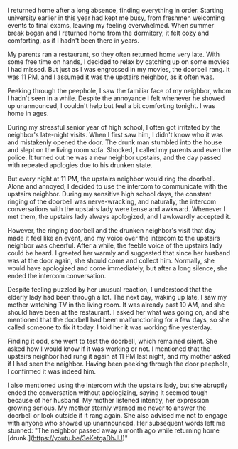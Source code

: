 I returned home after a long absence, finding everything in order. Starting university earlier in this year had kept me busy, from freshmen welcoming events to final exams, leaving my feeling overwhelmed. When summer break began and I returned home from the dormitory, it felt cozy and comforting, as if I hadn't been there in years.

My parents ran a restaurant, so they often returned home very late. With some free time on hands, I decided to relax by catching up on some movies I had missed. But just as I was engrossed in my movies, the doorbell rang. It was 11 PM, and I assumed it was the upstairs neighbor, as it often was.

Peeking through the peephole, I saw the familiar face of my neighbor, whom I hadn't seen in a while. Despite the annoyance I felt whenever he showed up unannounced, I couldn't help but feel a bit comforting tonight. I was home in ages.

During my stressful senior year of high school, I often got irritated by the neighbor's late-night visits. When I first saw him, I didn't know who it was and mistakenly opened the door. The drunk man stumbled into the house and slept on the living room sofa. Shocked, I called my parents and even the police. It turned out he was a new neighbor upstairs, and the day passed with repeated apologies due to his drunken state.

But every night at 11 PM, the upstairs neighbor would ring the doorbell. Alone and annoyed, I decided to use the intercom to communicate with the upstairs neighbor. During my sensitive high school days, the constant ringing of the doorbell was nerve-wracking, and naturally, the intercom conversations with the upstairs lady were tense and awkward. Whenever I met them, the upstairs lady always apologized, and I awkwardly accepted it.

However, the ringing doorbell and the drunken neighbor's visit that day made it feel like an event, and my voice over the intercom to the upstairs neighbor was cheerful. After a while, the feeble voice of the upstairs lady could be heard. I greeted her warmly and suggested that since her husband was at the door again, she should come and collect him. Normally, she would have apologized and come immediately, but after a long silence, she ended the intercom conversation.

Despite feeling puzzled by her unusual reaction, I understood that the elderly lady had been through a lot. The next day, waking up late, I saw my mother watching TV in the living room. It was already past 10 AM, and she should have been at the restaurant. I asked her what was going on, and she mentioned that the doorbell had been malfunctioning for a few days, so she called someone to fix it today. I told her it was working fine yesterday.

Finding it odd, she went to test the doorbell, which remained silent. She asked how I would know if it was working or not. I mentioned that the upstairs neighbor had rung it again at 11 PM last night, and my mother asked if I had seen the neighbor. Having been peeking through the door peephole, I confirmed it was indeed him.

I also mentioned using the intercom with the upstairs lady, but she abruptly ended the conversation without apologizing, saying it seemed tough because of her husband. My mother listened intently, her expression growing serious. My mother sternly warned me never to answer the doorbell or look outside if it rang again. She also advised me not to engage with anyone who showed up unannounced. Her subsequent words left me stunned: "The neighbor passed away a month ago while returning home \[drunk.\](https://youtu.be/3eKetgaDhJU)"